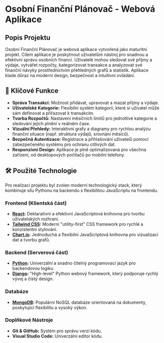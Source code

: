# Osobní Finanční Plánovač - Webová Aplikace

## Popis Projektu

Osobní Finanční Plánovač je webová aplikace vytvořená jako maturitní projekt. Cílem aplikace je poskytnout uživatelům nástroj pro snadnou a efektivní správu osobních financí. Uživatelé mohou sledovat své příjmy a výdaje, vytvářet rozpočty, kategorizovat transakce a analyzovat své finanční návyky prostřednictvím přehledných grafů a statistik. Aplikace klade důraz na moderní design, bezpečnost a intuitivní ovládání.

## 🚀 Klíčové Funkce

*   **Správa Transakcí:** Možnost přidávat, upravovat a mazat příjmy a výdaje.
*   **Uživatelské Kategorie:** Flexibilní systém kategorií, které si uživatel může sám definovat a přiřazovat k transakcím.
*   **Tvorba Rozpočtů:** Nastavení měsíčních limitů pro jednotlivé kategorie a sledování jejich plnění v reálném čase.
*   **Vizuální Přehledy:** Interaktivní grafy a diagramy pro rychlou analýzu finanční situace (např. struktura výdajů, srovnání měsíců).
*   **Bezpečná Autentizace:** Registrace a přihlašování uživatelů pomocí zabezpečeného systému pro ochranu citlivých dat.
*   **Responzivní Design:** Aplikace je plně optimalizovaná pro všechna zařízení, od desktopových počítačů po mobilní telefony.

## 🛠️ Použité Technologie

Pro realizaci projektu byl zvolen moderní technologický stack, který kombinuje sílu Pythonu na backendu s flexibilitou JavaScriptu na frontendu.

### **Frontend (Klientská část)**

*   **[React](https://reactjs.org/):** Deklarativní a efektivní JavaScriptová knihovna pro tvorbu uživatelských rozhraní.
*   **[Tailwind CSS](https://tailwindcss.com/):** Moderní "utility-first" CSS framework pro rychlé a konzistentní stylování.
*   **[Chart.js](https://www.chartjs.org/):** Jednoduchá a flexibilní JavaScriptová knihovna pro vizualizaci dat a tvorbu grafů.

### **Backend (Serverová část)**

*   **[Python](https://www.python.org/):** Univerzální a snadno čitelný programovací jazyk pro backendovou logiku.
*   **[Django](https://www.djangoproject.com/):** "High-level" Python webový framework, který podporuje rychlý vývoj a čistý design.

### **Databáze**

*   **[MongoDB](https://www.mongodb.com/):** Populární NoSQL databáze orientovaná na dokumenty, poskytující flexibilitu a vysoký výkon.

### **Doplňkové Nástroje**

*   **Git & GitHub:** Systém pro správu verzí kódu.
*   **Visual Studio Code:** Univerzální editor kódu.
